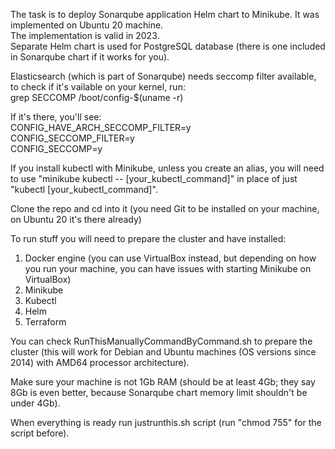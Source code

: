 The task is to deploy Sonarqube application Helm chart to Minikube. It was implemented on Ubuntu 20 machine.<br>
The implementation is valid in 2023.<br>
Separate Helm chart is used for PostgreSQL database (there is one included in Sonarqube chart if it works for you).

Elasticsearch (which is part of Sonarqube) needs seccomp filter available, to check if it's vailable on your kernel, run:<br>
grep SECCOMP /boot/config-$(uname -r)

If it's there, you'll see:<br>
CONFIG_HAVE_ARCH_SECCOMP_FILTER=y<br>
CONFIG_SECCOMP_FILTER=y<br>
CONFIG_SECCOMP=y<br>

If you install kubectl with Minikube, unless you create an alias, you will need to use "minikube kubectl -- [your_kubectl_command]" in place of just "kubectl [your_kubectl_command]".

Clone the repo and cd into it (you need Git to be installed on your machine, on Ubuntu 20 it's there already)

To run stuff you will need to prepare the cluster and have installed:

1. Docker engine (you can use VirtualBox instead, but depending on how you run your machine, you can have issues with starting Minikube on VirtualBox)
2. Minikube
3. Kubectl
5. Helm
6. Terraform

You can check RunThisManuallyCommandByCommand.sh to prepare the cluster (this will work for Debian and Ubuntu machines (OS versions since 2014) with AMD64 processor architecture).

Make sure your machine is not 1Gb RAM (should be at least 4Gb; they say 8Gb is even better, because Sonarqube chart memory limit shouldn't be under 4Gb).

When everything is ready run justrunthis.sh script (run "chmod 755" for the script before).
